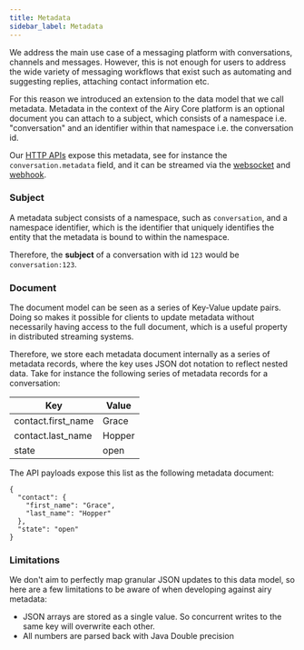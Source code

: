 ```yaml
---
title: Metadata
sidebar_label: Metadata
---
```


We address the main use case of a messaging platform with conversations, channels and messages. However, this
is not enough for users to address the wide variety of messaging workflows that exist such as automating and
suggesting replies, attaching contact information etc.

For this reason we introduced an extension to the data model that we call metadata. Metadata in the context
of the Airy Core platform is an optional document you can attach to a subject, which consists of a
namespace i.e. "conversation" and an identifier within that namespace i.e. the conversation id.

Our [HTTP APIs](/api/endpoints/introduction.md) expose this metadata, see for instance the
`conversation.metadata` field, and it can be streamed via the [websocket](/api/websocket.md) and [webhook](/api/webhook.md).

### Subject

A metadata subject consists of a namespace, such as `conversation`, and a namespace identifier, which is
the identifier that uniquely identifies the entity that the metadata is bound to within the namespace.

Therefore, the **subject** of a conversation with id `123` would be `conversation:123`.

### Document

The document model can be seen as a series of Key-Value update pairs. Doing so makes it possible for clients
to update metadata without necessarily having access to the full document, which is a useful property
in distributed streaming systems.

Therefore, we store each metadata document internally as a series of metadata records, where the key uses
JSON dot notation to reflect nested data. Take for instance the following series of metadata records
for a conversation:

| Key                | Value  |
| ------------------ | ------ |
| contact.first_name | Grace  |
| contact.last_name  | Hopper |
| state              | open   |

The API payloads expose this list as the following metadata document:

```json5
{
  "contact": {
    "first_name": "Grace",
    "last_name": "Hopper"
  },
  "state": "open"
}
```

### Limitations

We don't aim to perfectly map granular JSON updates to this data model, so here are a few limitations to be aware of when
developing against airy metadata:

- JSON arrays are stored as a single value. So concurrent writes to the same key will overwrite each other.
- All numbers are parsed back with Java Double precision 
